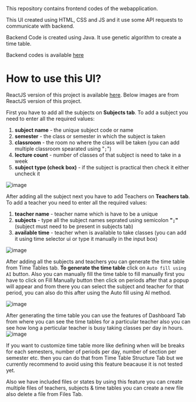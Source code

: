 This repository contains frontend codes of the webapplication.

This UI created using HTML, CSS and JS and it use some API requests to communicate with backend.

Backend Code is created using Java. It use genetic algorithm to create a time table.

Backend codes is available [here](https://github.com/srideep-banerjee/TimeTableScheduler-Backend)

# How to use this UI?
ReactJS version of this project is available [here](https://github.com/Super7000/Time-Table-Creator-ReactJS).
Below images are from ReactJS version of this project.

First you have to add all the subjects on **Subjects tab**.
To add a subject you need to enter all the required values:
1. **subject name** - the unique subject code or name
2. **semester** - the class or semester in which the subject is taken
3. **classroom** - the room no where the class will be taken (you can add multiple classroom spearated using "`;`")
4. **lecture count** - number of classes of that subject is need to take in a week
5. **subject type (check box)** - if the subject is practical then check it either uncheck it

![image](https://github.com/Super7000/Time-Table-Creator-ReactJS/assets/86580414/8d69579c-2e02-4807-b9cc-c07da418e096)

After adding all the subject next you have to add Teachers on **Teachers tab**.
To add a teacher you need to enter all the required values:
1. **teacher name** - teacher name which is have to be a unique
2. **subjects** - type all the subject names seprated using semicolon **"`;`"** (subject must need to be present in subjects tab)
3. **available time** - teacher when is available to take classes (you can add it using time selector ui or type it manually in the input box)

![image](https://github.com/Super7000/Time-Table-Creator-ReactJS/assets/86580414/73982b93-8874-48fb-80c5-45eb6396b01d)

After adding all the subjects and teachers you can generate the time table from Time Tables tab.
**To generate the time table** click on `Auto fill using AI` button. Also you can manually fill the time table to fill manually first you have to click on Fill Manually button then click on periods after that a popup will appear and from there you can select the subject and teacher for that period, you can also do this after using the Auto fill using AI method.

![image](https://github.com/Super7000/Time-Table-Creator-ReactJS/assets/86580414/c57bdb33-bd2d-49f0-b67f-5730ecf42a64)

After generating the time table you can use the features of Dashboard Tab from where you can see the time tables for a particular teacher also you can see how long a perticular teacher is busy taking classes per day in hours.
![image](https://github.com/Super7000/Time-Table-Creator-ReactJS/assets/86580414/f0e196d2-b2fb-4d42-bc61-6ba337d9a524)

If you want to customize time table more like defining when will be breaks for each semesters, number of periods per day, number of section per semester etc. then you can do that from Time Table Structure Tab but we currently recommend to avoid using this feature beacause it is not tested yet.

Also we have included files or states by using this feature you can create multiple files of teachers, subjects & time tables you can create a new file also delete a file from Files Tab.
